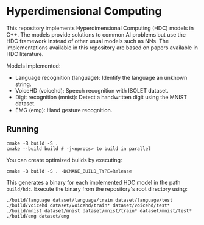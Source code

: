 # Hyperdimensional Computing

This repository implements Hyperdimensional Computing (HDC) models in C++. The models provide solutions to common AI problems but use the HDC framework instead of other usual models such as NNs. The implementations available in this repository are based on papers available in HDC literature.

Models implemented:

- Language recognition (language): Identify the language an unknown string.
- VoiceHD (voicehd): Speech recognition with ISOLET dataset.
- Digit recognition (mnist): Detect a handwritten digit using the MNIST dataset.
- EMG (emg): Hand gesture recognition.

## Running

```
cmake -B build -S .
cmake --build build # -j<nprocs> to build in parallel
```

You can create optimized builds by executing:
```
cmake -B build -S . -DCMAKE_BUILD_TYPE=Release
```

This generates a binary for each implemented HDC model in the path `build/hdc`. Execute the binary from the repository's root directory using:

```
./build/language dataset/language/train dataset/language/test
./build/voicehd dataset/voicehd/train* dataset/voicehd/test*
./build/mnist dataset/mnist dataset/mnist/train* dataset/mnist/test*
./build/emg dataset/emg
```

